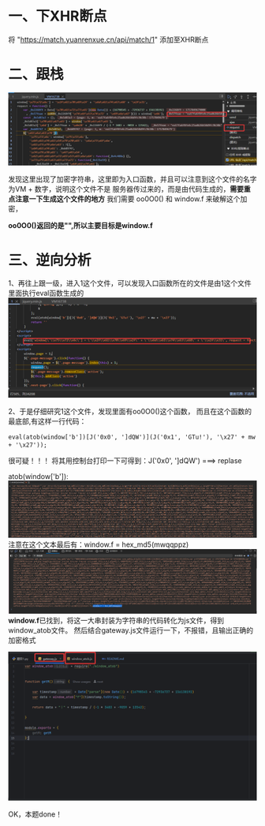 # 一、下XHR断点

将 "https://match.yuanrenxue.cn/api/match/1" 添加至XHR断点

# 二、跟栈

![bc2b88595241ccc5e5a3f3c47b6da2fb.png](iamge/bc2b88595241ccc5e5a3f3c47b6da2fb.png)

发现这里出现了加密字符串，这里即为入口函数，并且可以注意到这个文件的名字为VM + 数字，说明这个文件不是
服务器传过来的，而是由代码生成的，**需要重点注意一下生成这个文件的地方**
我们需要 oo0O0() 和 window.f 来破解这个加密，

**oo0O0()**返回的是"",所以主要目标是**window.f**

# 三、逆向分析
1、再往上跟一级，进入1这个文件，可以发现入口函数所在的文件是由1这个文件里面执行eval函数生成的
![img.png](img.png)

2、于是仔细研究1这个文件，发现里面有oo0O0()这个函数，
而且在这个函数的最底部,有这样一行代码：
```JS
eval(atob(window['b'])[J('0x0', ']dQW')](J('0x1', 'GTu!'), '\x27' + mw + '\x27'));
```
很可疑！！！
将其用控制台打印一下可得到：J('0x0', ']dQW') ===> replase

atob(window['b']):
![img.png](iamge/img.png)
注意在这个文本最后有：window.f = hex_md5(mwqqppz)
![img_1.png](img_1.png)
**window.f**已找到，将这一大串封装为字符串的代码转化为js文件，得到window_atob文件。
然后结合gateway.js文件运行一下，不报错，且输出正确的加密格式

![img_2.png](img_2.png)

OK，本题done！